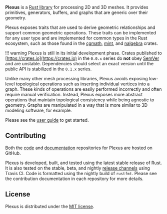 **Plexus** is a [Rust library](https://crates.io/crates/plexus) for processing
2D and 3D meshes. It provides primitives, generators, buffers, and graphs that
are generic over their geometry.

Plexus exposes traits that are used to derive geometric relationships and
support common geometric operations. These traits can be implemented for any
user type and are implemented for common types in the Rust ecosystem, such as
those found in the [cgmath](https://crates.io/crates/cgmath),
[mint](https://crates.io/crates/mint), and
[nalgebra](https://crates.io/crates/nalgebra) crates.

!!! warning
    Plexus is still in its initial development phase. Crates published to
    [https://crates.io](https://crates.io) in the `0.0.x` series do **not** obey
    [SemVer](https://doc.rust-lang.org/cargo/reference/specifying-dependencies.html)
    and are unstable. Dependencies should select an exact version until the
    public API is stabilized in the `0.1.x` series.

Unlike many other mesh processing libraries, Plexus avoids exposing low-level
topological operations such as inserting individual vertices into a graph.
These kinds of operations are easily performed incorrectly and often require
manual verification. Instead, Plexus exposes more abstract operations that
maintain topological consistency while being agnostic to geometry. Graphs are
manipulated in a way that is more similar to 3D modeling software, for example.

Please see the [user guide](user-guide/getting-started.md) to get started.

## Contributing

Both the [code](https://github.com/olson-sean-k/plexus) and
[documentation](https://github.com/olson-sean-k/plexus-web) repositories for
Plexus are hosted on GitHub.

Plexus is developed, built, and tested using the latest stable release of Rust.
It is also tested on the stable, beta, and nightly [release
channels](https://doc.rust-lang.org/book/release-channels.html) using Travis
CI. Code is formatted using the nightly build of `rustfmt`. Please see the
contribution documentation in each repository for more details.

## License

Plexus is distributed under the [MIT
license](https://choosealicense.com/licenses/mit/).
